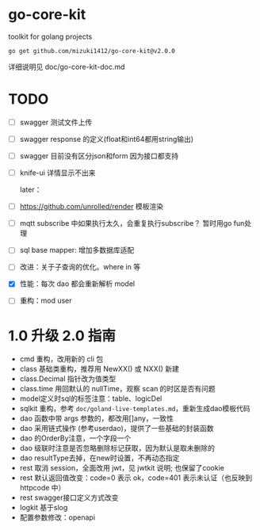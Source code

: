 
# go-core-kit

toolkit for golang projects

`go get github.com/mizuki1412/go-core-kit@v2.0.0`

详细说明见 doc/go-core-kit-doc.md

# TODO

- [ ] swagger 测试文件上传
- [ ] swagger response 的定义(float和int64都用string输出)
- [ ] swagger 目前没有区分json和form 因为接口都支持
- [ ] knife-ui 详情显示不出来

  later：
- [ ] https://github.com/unrolled/render 模板渲染
- [ ] mqtt subscribe 中如果执行太久，会重复执行subscribe？ 暂时用go fun处理
- [ ] sql base mapper: 增加多数据库适配
- [ ] 改进：关于子查询的优化。where in 等
- [x] 性能：每次 dao 都会重新解析 model
- [ ] 重构：mod user

# 1.0 升级 2.0 指南

- cmd 重构，改用新的 cli 包
- class 基础类重构，推荐用 NewXX() 或 NXX() 新建
- class.Decimal 指针改为值类型
- class.time 用回默认的 nullTime，观察 scan 的时区是否有问题
- model定义时sql的标签注意：table、logicDel
- sqlkit 重构，参考 `doc/goland-live-templates.md`，重新生成dao模板代码
- dao 函数中带 args 参数的，都改用[]any，一致性
- dao 采用链式操作 (参考userdao)，提供了一些基础的封装函数
- dao 的OrderBy注意，一个字段一个
- dao 级联时注意是否忽略删除标记获取，因为默认是取未删除的
- dao resultType去掉，在new时设置，不再动态指定
- rest 取消 session，全面改用 jwt，见 jwtkit 说明; 也保留了cookie
- rest 默认返回值改变：code=0 表示 ok，code=401 表示未认证（也反映到 httpcode 中）
- rest swagger接口定义方式改变
- logkit 基于slog
- 配置参数修改：openapi